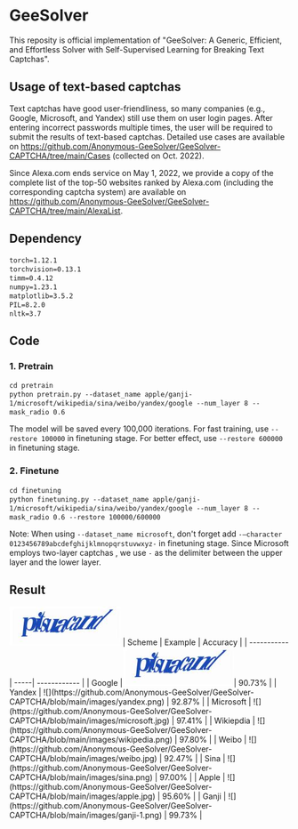 # GeeSolver

This reposity is official implementation of "GeeSolver: A Generic, Efficient, and Effortless Solver with Self-Supervised Learning for Breaking Text Captchas".

## Usage of text-based captchas

Text captchas have good user-friendliness, so many companies (e.g., Google, Microsoft, and Yandex) still use them on user login pages. After entering incorrect passwords multiple times, the user will be required to submit the results of text-based captchas. Detailed use cases are available on https://github.com/Anonymous-GeeSolver/GeeSolver-CAPTCHA/tree/main/Cases (collected on Oct. 2022). 

Since Alexa.com ends service on May 1, 2022, we provide a copy of the complete list of the top-50 websites ranked by Alexa.com (including the corresponding captcha system) are available on https://github.com/Anonymous-GeeSolver/GeeSolver-CAPTCHA/tree/main/AlexaList.

## Dependency

```
torch=1.12.1
torchvision=0.13.1
timm=0.4.12
numpy=1.23.1
matplotlib=3.5.2
PIL=8.2.0
nltk=3.7
```

## Code

### 1. Pretrain
```
cd pretrain
python pretrain.py --dataset_name apple/ganji-1/microsoft/wikipedia/sina/weibo/yandex/google --num_layer 8 --mask_radio 0.6
```
The model will be saved every 100,000 iterations. For fast training, use `--restore 100000` in finetuning stage. For better effect, use `--restore 600000` in finetuning stage.

### 2. Finetune
```
cd finetuning
python finetuning.py --dataset_name apple/ganji-1/microsoft/wikipedia/sina/weibo/yandex/google --num_layer 8 --mask_radio 0.6 --restore 100000/600000
```

Note: When using `--dataset_name microsoft`, don't forget add `-–character 0123456789abcdefghijklmnopqrstuvwxyz-` in finetuning stage. Since Microsoft employs two-layer captchas , we use `-` as the delimiter between the upper layer and the lower layer.

## Result

<img src="https://github.com/Anonymous-GeeSolver/GeeSolver-CAPTCHA/blob/main/images/google.jpg" weight=200px>
| Scheme     | Example | Accuracy     |
| ----------- | -----| ------------ |
| Google     |<img src="https://github.com/Anonymous-GeeSolver/GeeSolver-CAPTCHA/blob/main/images/google.jpg" weight=200px>| 90.73%       |
| Yandex     | ![](https://github.com/Anonymous-GeeSolver/GeeSolver-CAPTCHA/blob/main/images/yandex.png) | 92.87%       |
| Microsoft  | ![](https://github.com/Anonymous-GeeSolver/GeeSolver-CAPTCHA/blob/main/images/microsoft.jpg) | 97.41%       |
| Wikiepdia  | ![](https://github.com/Anonymous-GeeSolver/GeeSolver-CAPTCHA/blob/main/images/wikipedia.png) | 97.80%       |
| Weibo      | ![](https://github.com/Anonymous-GeeSolver/GeeSolver-CAPTCHA/blob/main/images/weibo.jpg) | 92.47%       |
| Sina       | ![](https://github.com/Anonymous-GeeSolver/GeeSolver-CAPTCHA/blob/main/images/sina.png) | 97.00%       |
| Apple      | ![](https://github.com/Anonymous-GeeSolver/GeeSolver-CAPTCHA/blob/main/images/apple.jpg) | 95.60%       |
| Ganji      | ![](https://github.com/Anonymous-GeeSolver/GeeSolver-CAPTCHA/blob/main/images/ganji-1.png) | 99.73%       |
